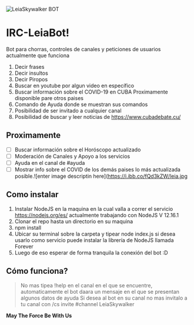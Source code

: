 ![LeiaSkywalker BOT](https://i.ibb.co/HXTctRy/leia.jpg)
# IRC-LeiaBot!
Bot para chorras, controles de canales y peticiones de usuarios actualmente que funciona

 1. Decir frases
 2. Decir insultos
 3. Decir Piropos
 4. Buscar en youtube por algun video en específico
 5. Buscar información sobre el COVID-19 en CUBA Proximamente disponible pare otros paises
 6. Comando de Ayuda donde se muestran sus comandos
 7. Posibilidad de ser invitado a cualquier canal
 8. Posibilidad de buscar y leer noticias de https://www.cubadebate.cu/
 ## Proximamente
 
 - [ ] Buscar información sobre el Horóscopo actualizado
 - [ ] Moderación de Canales y Apoyo a los servicios 
 - [ ] Ayuda en el canal de #ayuda
 - [ ] Mostrar info sobre el COVID de los demás paises lo más actualizada posible.![enter image descriptin here](https://i.ibb.co/fQd3kZW/leia.jpg

## Como instalar

 1. Instalar NodeJS en la maquina en la cual valla a correr el servicio https://nodejs.org/es/ actualmente trabajando con NodeJS V 12.16.1
 2. Clonar el repo hasta un directorio en su maquina
 3. npm install
 4. Ubicar su terminal sobre la carpeta y tipear node index.js si desea usarlo como servicio puede instalar la librería de NodeJS llamada Forever
 5. Luego de eso esperar de forma tranquila la conexión del bot :D 
 
 ## Cómo funciona?
 

> No mas tipea !help en el canal en el que se encuentre, automaticamente el bot daara un mensaje en el que se presentan algunos datos de ayuda
> Si desea al bot en su canal no mas invitalo a tu canal con /cs invite #channel LeiaSkywalker

**May The Force Be With Us**



 

